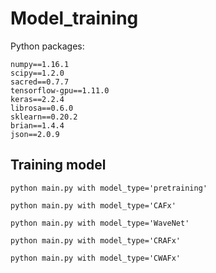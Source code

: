 # Model_training

Python packages:

```
numpy==1.16.1
scipy==1.2.0
sacred==0.7.7
tensorflow-gpu==1.11.0
keras==2.2.4
librosa==0.6.0
sklearn==0.20.2
brian==1.4.4
json==2.0.9
```

## Training model

`python main.py with model_type='pretraining'` 

`python main.py with model_type='CAFx'` 

`python main.py with model_type='WaveNet'` 

`python main.py with model_type='CRAFx'` 

`python main.py with model_type='CWAFx'` 
